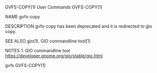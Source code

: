 GVFS-COPY(1)                                                                                    User Commands                                                                                    GVFS-COPY(1)

NAME
       gvfs-copy

DESCRIPTION
       gvfs-copy has been deprecated and it is redirected to gio copy.

SEE ALSO
       gio(1), GIO commandline tool[1]

NOTES
        1. GIO commandline tool
           https://developer.gnome.org/gio/stable/gio.html

gvfs                                                                                                                                                                                             GVFS-COPY(1)
